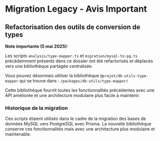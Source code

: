 # Migration Legacy - Avis Important

## Refactorisation des outils de conversion de types

**Note importante (5 mai 2025):**

Les scripts `analysis/type-mapper.ts` et `migration/mysql-to-pg.ts` précédemment présents dans ce dossier ont été refactorisés et déplacés vers une bibliothèque partagée centralisée.

Vous pouvez désormais utiliser la bibliothèque `@projet/db-utils-type-mapper` qui se trouve dans :
`/packages/db-utils/type-mapper/`

Cette bibliothèque fournit toutes les fonctionnalités précédentes avec une API améliorée et une architecture modulaire plus facile à maintenir.

### Historique de la migration

Ces scripts étaient utilisés dans le cadre de la migration des bases de données MySQL vers PostgreSQL avec Prisma. La nouvelle bibliothèque conserve ces fonctionnalités mais avec une architecture plus modulaire et maintenable.